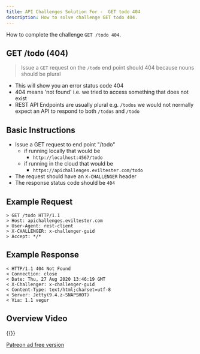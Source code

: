 ```yaml
---
title: API Challenges Solution For -  GET todo 404
description: How to solve challenge GET todo 404.
---
```


How to complete the challenge `GET /todo 404`.

## GET /todo (404)

> Issue a `GET` request on the `/todo` end point should 404 because nouns should be plural

- This will show you an error status code 404
- 404 means 'not found' i.e. we tried to access something that does not exist
- REST API Endpoints are usually plural e.g. `/todos` we would not normally expect an API to respond to both `/todos` and `/todo`

## Basic Instructions

- Issue a GET request to end point "/todo"
    - if running locally that would be
        - `http://localhost:4567/todo`
    - if running in the cloud that would be
        - `https://apichallenges.eviltester.com/todo`
- The request should have an `X-CHALLENGER` header
- The response status code should be `404`

## Example Request

~~~~~~~~
> GET /todo HTTP/1.1
> Host: apichallenges.eviltester.com
> User-Agent: rest-client
> X-CHALLENGER: x-challenger-guid
> Accept: */*
~~~~~~~~

## Example Response

~~~~~~~~
< HTTP/1.1 404 Not Found
< Connection: close
< Date: Thu, 27 Aug 2020 13:46:19 GMT
< X-Challenger: x-challenger-guid
< Content-Type: text/html;charset=utf-8
< Server: Jetty(9.4.z-SNAPSHOT)
< Via: 1.1 vegur
~~~~~~~~



## Overview Video

{{<youtube-embed key="gAJzqgcN9dc">}}

[Patreon ad free version](https://www.patreon.com/posts/41107933)



